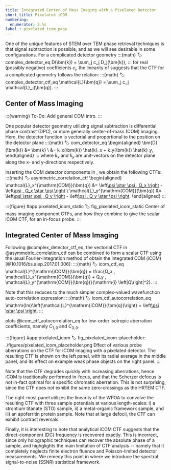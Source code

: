 ```yaml
---
title: Integrated Center of Mass Imaging with a Pixelated Detector
short_title: Pixelated iCOM
numbering:
  enumerator: 3.%s
label : pixelated_icom_page
---
```


One of the unique features of STEM over TEM phase retrieval techniques is that signal subtraction is possible, and as we will see desirable in some configurations.
For a complicated detector geometry
:::{math}
:label: complex_detector_eq
D(\bm{k}) = \sum_j c_j D_j(\bm{k}),
:::
for real (possibly negative) coefficients $c_j$, the linearity of [](#complex_ctf_eq) suggests that the CTF for a complicated geometry follows the relation:
:::{math}
:label: complex_detector_ctf_eq
\mathcal{L}(\bm{q}) = \sum_j c_j \mathcal{L}_j(\bm{q}).
:::

## Center of Mass Imaging

:::{warning} To-Do:
Add general COM intro.
:::

One popular detector geometry utilizing signal subtraction is differential phase contrast (DPC), or more generally center-of-mass (COM) imaging.
Here, the detector function is vectorial and proportional to the position on the detector plane
:::{math}
:label: com_detector_eq
\begin{aligned}
\bm{D}(\bm{k})  &= \bm{k} \\
                &= k_x(\bm{k}) \hat{k}_x + k_y(\bm{k}) \hat{k}_y,
\end{aligned}
:::
where $\hat{k}_x$ and $\hat{k}_y$ are unit-vectors on the detector plane along the x- and y-directions respectively.

Inserting the COM detector components in [](#symmetric_asymmetric_correlations_eq), we obtain the following CTFs:
:::{math}
:label: asymmetric_correlation_ctf
\begin{aligned}
\mathcal{L}_x^{\mathrm{COM}}(\bm{q}) &= \left[\psi \star \psi \, Q_x \right](\bm{q}) - \left[\psi \, Q_x \star \psi \right](\bm{q}) \\
\mathcal{L}_y^{\mathrm{COM}}(\bm{q}) &= \left[\psi \star \psi \, Q_y \right](\bm{q}) - \left[\psi \, Q_y \star \psi \right](\bm{q}).
\end{aligned}
:::

:::{figure} #app:pixelated_icom_static
:label: fig_pixelated_icom_static
Center of mass imaging component CTFs, and how they combine to give the scalar iCOM CTF, for an in-focus probe.
:::

## Integrated Center of Mass Imaging

Following @complex_detector_ctf_eq, the vectorial CTF in @asymmetric_correlation_ctf can be combined to form a scalar CTF using the usual Fourier-integration method of obtain the integrated COM (iCOM) [@10.1016/bs.aiep.2017.01.006]:
:::{math}
:label: icom_ctf_eq
\mathcal{L}^{\mathrm{iCOM}}(\bm{q}) = \frac{Q_x \,  \mathcal{L}_x^{\mathrm{COM}}(\bm{q}) + Q_y \,  \mathcal{L}_y^{\mathrm{COM}}(\bm{q})}{\mathrm{i} \left|Q\right|^2}.
:::

Note that this reduces to the much simpler complex-valued wavefunction auto-correlation expression:
:::{math}
:label: icom_ctf_autocorrelation_eq
\mathrm{Im}\left\{\mathcal{L}^{\mathrm{iCOM}}(\bm{q})\right\} = \left[\psi \star \psi \right](\bm{q}).
:::

[](#fig_pixelated_icom) plots @icom_ctf_autocorrelation_eq for low-order isotropic aberration coefficients, namely $C_{1,0}$ and $C_{3,0}$.

:::{figure} #app:pixelated_icom
:label: fig_pixelated_icom
:placeholder: ./figures/pixelated_icom_placeholder.png
Effect of various probe aberrations on the CTF for iCOM imaging with a pixelated detector.
The resulting CTF is shown on the left panel, with its radial average in the middle panel, and its effect on example weak phase objects on the right panel.
:::

Note that the CTF degrades quickly with increasing aberrations, hence iCOM is traditionally performed in-focus, and that the Scherzer defocus is not in-fact optimal for a specific chromatic aberration.
This is not surprising, since the CTF does not exhibit the same zero-crossings as the HRTEM CTF.

The right-most panel utilizes the linearity of the WPOA to convolve the resulting CTF with three sample potentials at various length-scales: i) a strontium titanate (STO) sample, ii) a metal-organic framework sample, and iii) an apoferritin protein sample.
Note that at large defocii, the CTF can exhibit contrast reversals.

Finally, it is interesting to note that analytical iCOM CTF suggests that the direct-component (DC) frequency is recovered exactly.
This is incorrect, since only holographic techniques can recover the absolute phase of a sample, and highglights the main limitation of CTF analysis -- namely that it completely neglects finite electron fluence and Poisson-limited detector measurements.
We remedy this point in [](#ssnr_page) where we introduce the spectral signal-to-noise (SSNR) statistical framework.
